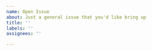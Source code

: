 ```yaml
---
name: Open Issue
about: Just a general issue that you'd like bring up
title: ''
labels: ''
assignees: ''

---
```



